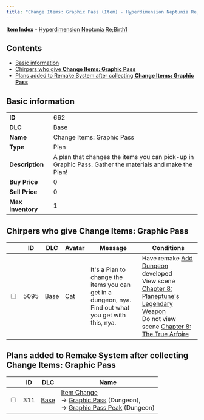 ```yaml
---
title: "Change Items: Graphic Pass (Item) - Hyperdimension Neptunia Re;Birth1"
---
```


[**Item Index**](/neptunia/rb1/item/index.html) - [Hyperdimension Neptunia Re;Birth1](/neptunia/rb1)

## Contents

- [Basic information](#basic-information)
- [Chirpers who give **Change Items: Graphic Pass**](#chirpers-who-give-change-items-graphic-pass)
- [Plans added to Remake System after collecting **Change Items: Graphic Pass**](#plans-added-to-remake-system-after-collecting-change-items-graphic-pass)

## Basic information

|   |   |
| -- | -- |
| **ID** | 662 |
| **DLC** | [Base](/neptunia/rb1/dlc/1-base.html) |
| **Name** | Change Items: Graphic Pass |
| **Type** | Plan |
| **Description** | A plan that changes the items you can pick-up in Graphic Pass. Gather the materials and make the Plan! |
| **Buy Price** | 0 |
| **Sell Price** | 0 |
| **Max inventory** | 1 |


## Chirpers who give **Change Items: Graphic Pass**

|    | ID | DLC | Avatar | Message | Conditions |
| -- | -- | --- | ------ | ------- | ---------- |
| <input type="checkbox" id="rb1-chirper-event-1-5095" class="trackbox" /> | 5095 | [Base](/neptunia/rb1/dlc/1-base.html) | [Cat](/neptunia/rb1/undefined/1-226-cat.html) | It's a Plan to change the items you can get in a dungeon, nya.<br />Find out what you get with this, nya. | Have remake [Add Dungeon](/neptunia/rb1/remake/1-225-add-dungeon.html) developed<br />View scene [Chapter 8: Planeptune's Legendary Weapon](/neptunia/rb1/scene/1-804-chapter-8-planeptunes-legendary-weapon.html)<br />Do not view scene [Chapter 8: The True Arfoire](/neptunia/rb1/scene/1-807-chapter-8-the-true-arfoire.html) |


## Plans added to Remake System after collecting **Change Items: Graphic Pass**

|    | ID | DLC | Name |
| -- | -- | --- | ---- |
| <input type="checkbox" id="rb1-remake-1-311" class="trackbox" /> | 311 | [Base](/neptunia/rb1/dlc/1-base.html) | [Item Change](/neptunia/rb1/remake/1-311-item-change.html)<br /> → [Graphic Pass](/neptunia/rb1/dungeon/1-123-graphic-pass.html) (Dungeon),<br /> → [Graphic Pass Peak](/neptunia/rb1/dungeon/1-124-graphic-pass-peak.html) (Dungeon) |
